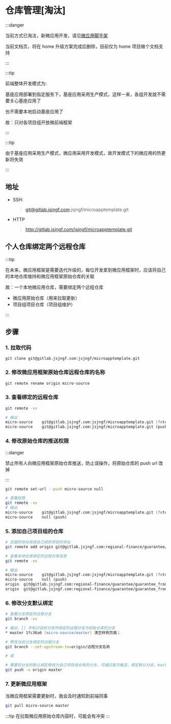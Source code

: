 # 仓库管理[淘汰]

:::danger

当前方式已淘汰，新微应用开发，请见[微应用脚手架](../micro-cli/index.md)

当前文档页，将在 home 升级方案完成后删除，目前仅为 home 项目做个文档支持

:::

:::tip

前端整体开发模式为:

基座应用部署到指定服务下，基座应用采用生产模式，这样一来，各组开发就不需要关心基座应用了

也不需要本地启动基座应用了

故：只对各项目组开放微前端框架

:::

:::tip

由于基座应用采用生产模式，微应用采用开发模式，故开发模式下的微应用的热更新将失效

:::

## 地址

* SSH:
    > git@gitlab.jsjngf.com:jsjngf/microapptemplate.git

* HTTP
    > http://gitlab.jsjngf.com/jsjngf/microapptemplate.git

## 个人仓库绑定两个远程仓库

:::tip

在未来，微应用框架是需要迭代升级的，每位开发拿到微应用框架时，应该将自己的本地仓库维持和微应用框架原始仓库的关联

故：一个本地微应用仓库，需要绑定两个远程仓库

* 微应用原始仓库（用来拉取更新）
* 项目组项目仓库（项目组维护）

:::

## 步骤

### 1. 拉取代码

```shell
git clone git@gitlab.jsjngf.com:jsjngf/microapptemplate.git
```

### 2. 修改微应用框架原始仓库远程仓库的名称

```zsh
git remote rename origin micro-source
```

### 3. 查看绑定的远程仓库

```zsh
git remote -vv

# 输出
micro-source    git@gitlab.jsjngf.com:jsjngf/microapptemplate.git (fetch)
micro-source    git@gitlab.jsjngf.com:jsjngf/microapptemplate.git (push)
```

### 4. 修改原始仓库的推送权限

:::danger

禁止所有人向微应用框架原始仓库推送，防止误操作，将原始仓库的 push url 改掉

:::

```zsh
git remote set-url --push micro-source null

# 查看权限
git remote -vv
# 输出
micro-source    git@gitlab.jsjngf.com:jsjngf/microapptemplate.git (fetch)
micro-source    null (push)
```

### 5. 添加自己项目组的仓库

```zsh
# 后面的地址改成自己组的项目的地址
git remote add origin git@gitlab.jsjngf.com:regional-finance/guarantee/guarantee_front.git

# 查看本地仓库绑定的远程仓库信息
git remote -vv

# 输出
micro-source    git@gitlab.jsjngf.com:jsjngf/microapptemplate.git (fetch)
micro-source    null (push)
origin  git@gitlab.jsjngf.com:regional-finance/guarantee/guarantee_front.git (fetch)
origin  git@gitlab.jsjngf.com:regional-finance/guarantee/guarantee_front.git (push)
```

### 6. 修改分支默认绑定

```zsh
# 查看分支绑定的远程分支
git branch -vv 

# 输出，[] 中标识目前分支所绑定的远程分支为初始仓库的分支
* master 1fc36a6 [micro-source/master] 清空样例页面；

# 修改当前分支绑定的远程分支
git branch --set-upstream-to=origin/远程分支名称

# 或

# 需要将分支的默认绑定修改为自己项目组仓库的分支，可通过首次推送，绑定默认分支，master -> origin master
git push -u origin master
```

### 7. 更新微应用框架

当微应用框架需要更新时，我会及时通知到前端同事

```zsh
git pull micro-source master
```

:::tip
在拉取微应用原始仓库内容时，可能会有冲突
:::
